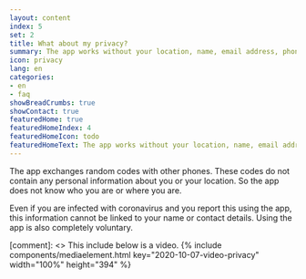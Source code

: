 ```yaml
---
layout: content
index: 5
set: 2
title: What about my privacy?
summary: The app works without your location, name, email address, phone number, or other contact details.
icon: privacy
lang: en
categories:
- en
- faq
showBreadCrumbs: true
showContact: true
featuredHome: true
featuredHomeIndex: 4
featuredHomeIcon: todo
featuredHomeText: The app works without your location, name, email address, phone number, or other contact details.
---
```


The app exchanges random codes with other phones. These codes do not contain any personal information about you or your location. So the app does not know who you are or where you are.

Even if you are infected with coronavirus and you report this using the app, this information cannot be linked to your name or contact details. Using the app is also completely voluntary.

[comment]: <> This include below is a video.
{% include components/mediaelement.html key="2020-10-07-video-privacy" width="100%" height="394" %}
